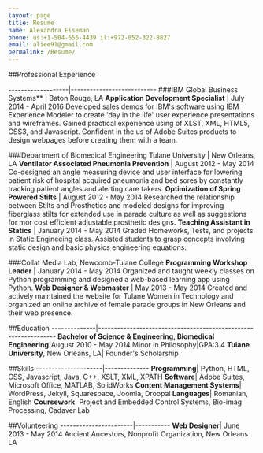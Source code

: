 ```yaml
---
layout: page
title: Resume
name: Alexandra Eiseman
phone: us:+1-504-656-4439 il:+972-052-322-8827
email: aliee91@gmail.com
permalink: /Resume/
---
```


##Professional Experience

-------------------|---------------------------
###IBM Global Business Systems** | Baton Rouge, LA
**Application Development Specialist** | July 2014 - April 2016
Developed sales demos for IBM's software using IBM Experience Modeler to create 'day in the life' 
user experience presentations and wireframes. Gained practical experience using of XLST, XML, HTML5, CSS3, and Javascript. 
Confident in the us of Adobe Suites products to design webpages before creating them with a team.

###Department of Biomedical Engineering Tulane University | New Orleans, LA
**Ventilator Associated Pneumonia Prevention** | August 2012 - May 2014
Co-designed an angle measuring device and user interface for lowering patient risk of hospital acquired pneumonia and bed sores by constantly tracking patient angles and alerting care takers.
**Optimization of Spring Powered Stilts** | August 2012 - May 2014
Researched the relationship between Stilts and Prosthetics and modeled designs for improving fiberglass stilts for extended use in parade culture as well as suggestions for mor cost efficient adjustable prosthetic designs.
**Teaching Assistant in Statics** | January 2014 - May 2014
Graded Homeworks, Tests, and projects in Static Engineeing class. Assisted students to grasp concepts involving static design and basic physics engineering equations.

###Collat Media Lab, Newcomb-Tulane College
**Programming Workshop Leader** | January 2014 - May 2014
Organized and taught weekly classes on Python programming and designed a web-based learning app using Python.
**Web Designer & Webmaster** | May 2013 - May 2014
Created and actively maintained the website for Tulane Women in Technology and organized an online archive of female parade groups in New Orleans and their web presence.

##Education
--------------|----------------------------------------------------------------
**Bachelor of Science & Engineering, Biomedical Engineering**|August 2010 - May 2014
Minor in Philosophy|GPA:3.4
**Tulane University**, New Orleans, LA| Founder's Scholarship

##Skills
---------------------|--------------
**Programming**| Python, HTML, CSS, Javascript, Java, C++, XSLT, XML, XPATH
**Software**| Adobe Suites, Microsoft Office, MATLAB, SolidWorks
**Content Management Systems**| WordPress, Jekyll, Squarespace, Joomla, Droopal
**Languages**| Romanian, English
**Coursework**| Project and Embedded Control Systems, Bio-imag Processing, Cadaver Lab

##Volunteering
-----------------------|-----------
**Web Designer**| June 2013 - May 2014
Ancient Ancestors, Nonprofit Organization, New Orleans LA
